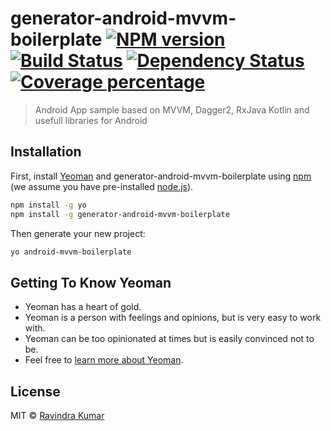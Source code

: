 # generator-android-mvvm-boilerplate [![NPM version][npm-image]][npm-url] [![Build Status][travis-image]][travis-url] [![Dependency Status][daviddm-image]][daviddm-url] [![Coverage percentage][coveralls-image]][coveralls-url]
>  Android App sample based on MVVM, Dagger2, RxJava Kotlin and usefull libraries for Android 

## Installation

First, install [Yeoman](http://yeoman.io) and generator-android-mvvm-boilerplate using [npm](https://www.npmjs.com/) (we assume you have pre-installed [node.js](https://nodejs.org/)).

```bash
npm install -g yo
npm install -g generator-android-mvvm-boilerplate
```

Then generate your new project:

```bash
yo android-mvvm-boilerplate
```

## Getting To Know Yeoman

 * Yeoman has a heart of gold.
 * Yeoman is a person with feelings and opinions, but is very easy to work with.
 * Yeoman can be too opinionated at times but is easily convinced not to be.
 * Feel free to [learn more about Yeoman](http://yeoman.io/).

## License

MIT © [Ravindra Kumar](https://github.com/ravidsrk)


[npm-image]: https://badge.fury.io/js/generator-android-mvvm-boilerplate.svg
[npm-url]: https://npmjs.org/package/generator-android-mvvm-boilerplate
[travis-image]: https://travis-ci.org/ravidsrk/generator-android-mvvm-boilerplate.svg?branch=master
[travis-url]: https://travis-ci.org/ravidsrk/generator-android-mvvm-boilerplate
[daviddm-image]: https://david-dm.org/ravidsrk/generator-android-mvvm-boilerplate.svg?theme=shields.io
[daviddm-url]: https://david-dm.org/ravidsrk/generator-android-mvvm-boilerplate
[coveralls-image]: https://coveralls.io/repos/ravidsrk/generator-android-mvvm-boilerplate/badge.svg
[coveralls-url]: https://coveralls.io/r/ravidsrk/generator-android-mvvm-boilerplate
